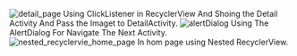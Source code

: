 ![detail_page](https://github.com/Saurabh2513/MoviesApiNestedRecyclerView/assets/89311673/b29e0400-b733-4367-867b-ff60a1c31416)
Using ClickListener in RecyclerView And Shoing the Detail Activity And Pass the Imaget to DetailActivity.
![alertDialog](https://github.com/Saurabh2513/MoviesApiNestedRecyclerView/assets/89311673/c85b2c75-e1a9-4f48-a898-544e9682dd30)
Using The AlertDialog For Navigate The Next Activity.
![nested_recyclervie_home_page](https://github.com/Saurabh2513/MoviesApiNestedRecyclerView/assets/89311673/d04e472a-b6b9-4c7e-8e4a-b977315ac57a)
In hom page using Nested RecyclerView.
